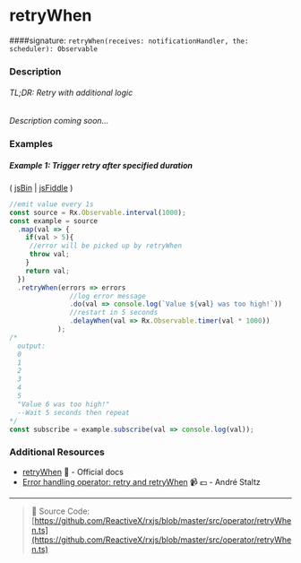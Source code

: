 # retryWhen
####signature: `retryWhen(receives: notificationHandler, the: scheduler): Observable`

### Description

###### TL;DR: Retry with additional logic

*Description coming soon...*

### Examples

##### Example 1: Trigger retry after specified duration

( [jsBin](http://jsbin.com/miduqexalo/1/edit?js,console) | [jsFiddle](https://jsfiddle.net/btroncone/49mkhsyr/) )

```js
//emit value every 1s
const source = Rx.Observable.interval(1000);
const example = source
  .map(val => {
    if(val > 5){
     //error will be picked up by retryWhen
     throw val;
    }
    return val;
  })
  .retryWhen(errors => errors
               //log error message
               .do(val => console.log(`Value ${val} was too high!`))
               //restart in 5 seconds
               .delayWhen(val => Rx.Observable.timer(val * 1000))
            );
/*
  output: 
  0
  1
  2
  3
  4
  5
  "Value 6 was too high!"
  --Wait 5 seconds then repeat
*/
const subscribe = example.subscribe(val => console.log(val));
```


### Additional Resources
* [retryWhen](http://reactivex.io/rxjs/class/es6/Observable.js~Observable.html#instance-method-retryWhen) :newspaper: - Official docs
* [Error handling operator: retry and retryWhen](https://egghead.io/lessons/rxjs-error-handling-operator-retry-and-retrywhen?course=rxjs-beyond-the-basics-operators-in-depth) :video_camera: :dollar: - André Staltz


---
> :file_folder: Source Code:  [https://github.com/ReactiveX/rxjs/blob/master/src/operator/retryWhen.ts](https://github.com/ReactiveX/rxjs/blob/master/src/operator/retryWhen.ts)